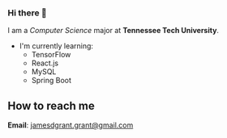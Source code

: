 ### Hi there 👋
I am a _Computer Science_ major at **Tennessee Tech University**.  

- I'm currently learning:
	* TensorFlow
	* React.js
	* MySQL
	* Spring Boot 

## How to reach me
**Email**: jamesdgrant.grant@gmail.com
<!--
**Rezniren/Rezniren** is a ✨ _special_ ✨ repository because its `README.md` (this file) appears on your GitHub profile.

Here are some ideas to get you started:

- 🔭 I’m currently working on ...
- 🌱 I’m currently learning ...
- 👯 I’m looking to collaborate on ...
- 🤔 I’m looking for help with ...
- 💬 Ask me about ...
- 📫 How to reach me: ...
- 😄 Pronouns: ...
- ⚡ Fun fact: ...
-->
